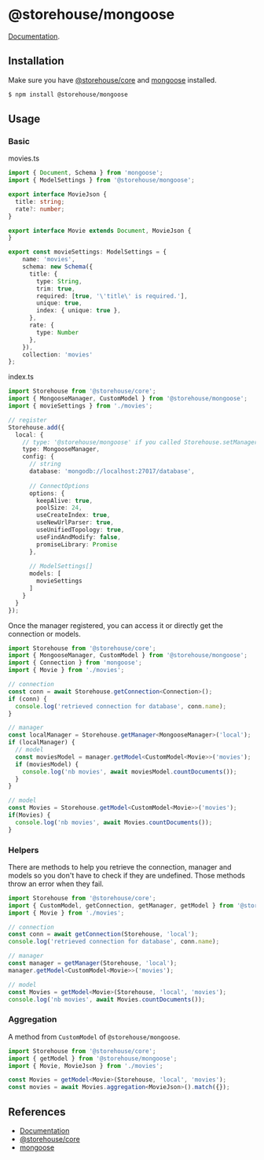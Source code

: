# @storehouse/mongoose

[Documentation](https://novice1.000webhostapp.com/storehouse/mongoose/).

## Installation

Make sure you have [@storehouse/core](https://www.npmjs.com/package/@storehouse/core) and [mongoose](https://www.npmjs.com/package/mongoose) installed.

```bash
$ npm install @storehouse/mongoose
```

## Usage

### Basic

movies.ts
```ts
import { Document, Schema } from 'mongoose';
import { ModelSettings } from '@storehouse/mongoose';

export interface MovieJson {
  title: string;
  rate?: number;
}

export interface Movie extends Document, MovieJson {
}

export const movieSettings: ModelSettings = {
    name: 'movies',
    schema: new Schema({
      title: {
        type: String,
        trim: true,
        required: [true, '\'title\' is required.'],
        unique: true,
        index: { unique: true },
      },
      rate: {
        type: Number
      },
    }),
    collection: 'movies'
};
```

index.ts
```ts
import Storehouse from '@storehouse/core';
import { MongooseManager, CustomModel } from '@storehouse/mongoose';
import { movieSettings } from './movies';

// register
Storehouse.add({
  local: {
    // type: '@storehouse/mongoose' if you called Storehouse.setManagerType(MongooseManager)
    type: MongooseManager, 
    config: {
      // string
      database: 'mongodb://localhost:27017/database',
      
      // ConnectOptions
      options: {
        keepAlive: true,
        poolSize: 24,
        useCreateIndex: true,
        useNewUrlParser: true,
        useUnifiedTopology: true,
        useFindAndModify: false,
        promiseLibrary: Promise
      },
      
      // ModelSettings[]
      models: [
        movieSettings
      ]
    }
  }
});
```

Once the manager registered, you can access it or directly get the connection or models.

```ts
import Storehouse from '@storehouse/core';
import { MongooseManager, CustomModel } from '@storehouse/mongoose';
import { Connection } from 'mongoose';
import { Movie } from './movies';

// connection
const conn = await Storehouse.getConnection<Connection>();
if (conn) {
  console.log('retrieved connection for database', conn.name);
}

// manager
const localManager = Storehouse.getManager<MongooseManager>('local');
if (localManager) {
  // model
  const moviesModel = manager.getModel<CustomModel<Movie>>('movies');
  if (moviesModel) {
    console.log('nb movies', await moviesModel.countDocuments());
  }
}

// model
const Movies = Storehouse.getModel<CustomModel<Movie>>('movies');
if(Movies) {
  console.log('nb movies', await Movies.countDocuments());
}
```

### Helpers

There are methods to help you retrieve the connection, manager and models so you don't have to check if they are undefined.
Those methods throw an error when they fail.

```ts
import Storehouse from '@storehouse/core';
import { CustomModel, getConnection, getManager, getModel } from '@storehouse/mongoose';
import { Movie } from './movies';

// connection
const conn = await getConnection(Storehouse, 'local');
console.log('retrieved connection for database', conn.name);

// manager
const manager = getManager(Storehouse, 'local');
manager.getModel<CustomModel<Movie>>('movies');

// model
const Movies = getModel<Movie>(Storehouse, 'local', 'movies');
console.log('nb movies', await Movies.countDocuments());
```

### Aggregation

A method from `CustomModel` of `@storehouse/mongoose`.

```ts
import Storehouse from '@storehouse/core';
import { getModel } from '@storehouse/mongoose';
import { Movie, MovieJson } from './movies';

const Movies = getModel<Movie>(Storehouse, 'local', 'movies');
const movies = await Movies.aggregation<MovieJson>().match({});
```

## References

- [Documentation](https://novice1.000webhostapp.com/storehouse/mongoose/)
- [@storehouse/core](https://www.npmjs.com/package/@storehouse/core)
- [mongoose](https://mongoosejs.com/)
